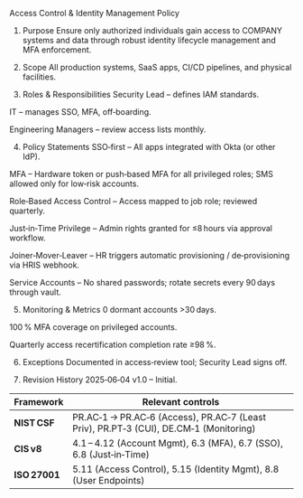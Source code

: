 Access Control & Identity Management Policy
1. Purpose
Ensure only authorized individuals gain access to COMPANY systems and data through robust identity lifecycle management and MFA enforcement.

2. Scope
All production systems, SaaS apps, CI/CD pipelines, and physical facilities.

3. Roles & Responsibilities
Security Lead – defines IAM standards.

IT – manages SSO, MFA, off‑boarding.

Engineering Managers – review access lists monthly.

4. Policy Statements
SSO‑first – All apps integrated with Okta (or other IdP).

MFA – Hardware token or push‑based MFA for all privileged roles; SMS allowed only for low‑risk accounts.

Role‑Based Access Control – Access mapped to job role; reviewed quarterly.

Just‑in‑Time Privilege – Admin rights granted for ≤8 hours via approval workflow.

Joiner‑Mover‑Leaver – HR triggers automatic provisioning / de‑provisioning via HRIS webhook.

Service Accounts – No shared passwords; rotate secrets every 90 days through vault.

5. Monitoring & Metrics
0 dormant accounts >30 days.

100 % MFA coverage on privileged accounts.

Quarterly access recertification completion rate ≥98 %.

6. Exceptions
Documented in access‑review tool; Security Lead signs off.

7. Revision History
2025‑06‑04 v1.0 – Initial.


| Framework     | Relevant controls                                                                     |
| ------------- | ------------------------------------------------------------------------------------- |
| **NIST CSF**  | PR.AC‑1 → PR.AC‑6 (Access), PR.AC‑7 (Least Priv), PR.PT‑3 (CUI), DE.CM‑1 (Monitoring) |
| **CIS v8**    | 4.1 – 4.12 (Account Mgmt), 6.3 (MFA), 6.7 (SSO), 6.8 (Just‑in‑Time)                   |
| **ISO 27001** | 5.11 (Access Control), 5.15 (Identity Mgmt), 8.8 (User Endpoints)                     |

